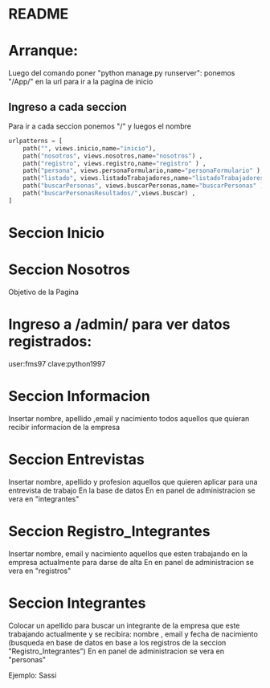 # README

# Arranque:
Luego del comando poner "python manage.py runserver": 
ponemos "/App/" en la url para ir a la pagina de inicio

## Ingreso a cada seccion
Para ir a cada seccion ponemos "/" y luegos el nombre 
```python
urlpatterns = [
    path("", views.inicio,name="inicio"), 
    path("nosotros", views.nosotros,name="nosotros") ,    
    path("registro", views.registro,name="registro" ) , 
    path("persona", views.personaFormulario,name="personaFormulario" ), 
    path("listado", views.listadoTrabajadores,name="listadoTrabajadores" ),
    path("buscarPersonas", views.buscarPersonas,name="buscarPersonas" ), 
    path("buscarPersonasResultados/",views.buscar) ,
]
```

# Seccion Inicio

# Seccion Nosotros
Objetivo de la Pagina

# Ingreso a /admin/ para ver datos registrados:
user:fms97
clave:python1997

# Seccion Informacion
Insertar nombre, apellido ,email y nacimiento todos aquellos que quieran recibir informacion de la empresa

# Seccion Entrevistas
Insertar nombre, apellido y profesion aquellos que quieren aplicar para una entrevista de trabajo
En la base de datos
En en panel de administracion se vera en "integrantes"

# Seccion Registro_Integrantes
Insertar nombre, email y nacimiento aquellos que esten trabajando en la empresa  actualmente para darse de alta
En en panel de administracion se vera en "registros"


# Seccion Integrantes
Colocar un apellido para buscar un integrante de la empresa que este trabajando actualmente y se  recibira: nombre , email y fecha de nacimiento  (busqueda en base de datos en base a los registros de la seccion "Registro_Integrantes")
En en panel de administracion se vera en "personas"

Ejemplo: Sassi

